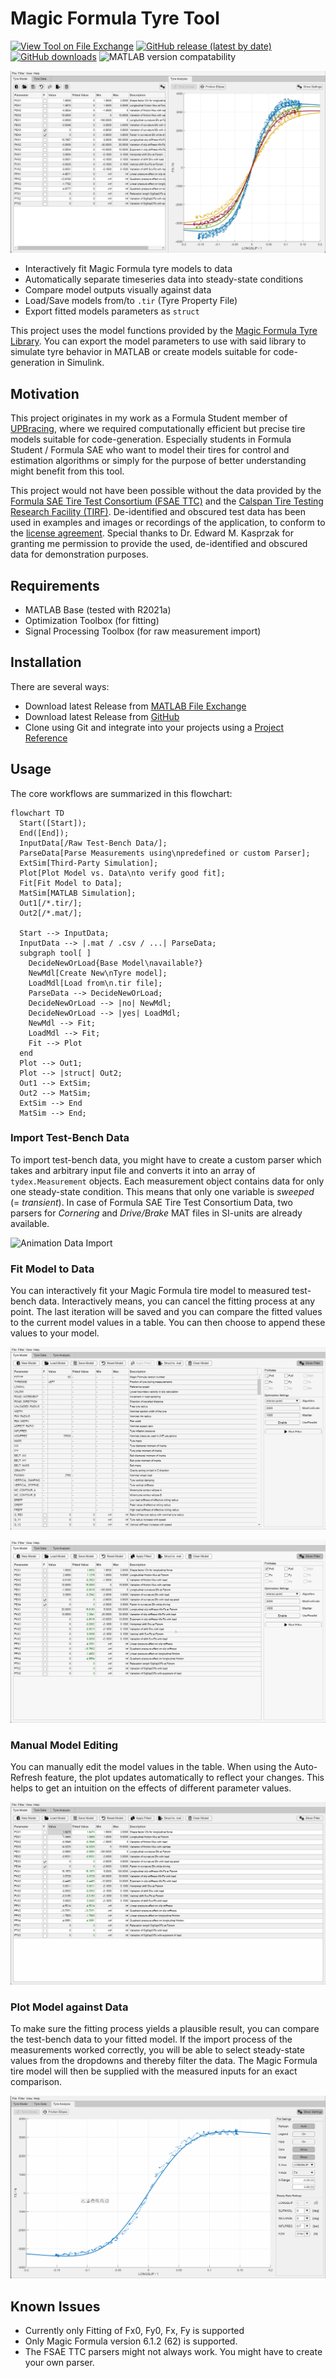 # Magic Formula Tyre Tool

[![View Tool on File Exchange](https://www.mathworks.com/matlabcentral/images/matlab-file-exchange.svg)](https://de.mathworks.com/matlabcentral/fileexchange/111375)
[![GitHub release (latest by date)](https://img.shields.io/github/v/release/teasit/magic-formula-tyre-tool)](https://github.com/teasit/magic-formula-tyre-tool/releases/latest)
[![GitHub downloads](https://img.shields.io/github/downloads/teasit/magic-formula-tyre-tool/total)](https://github.com/teasit/magic-formula-tyre-tool/releases/latest)
![MATLAB version compatability](https://img.shields.io/badge/compatibility-%E2%89%A5R2021a-orange)

![Screenshot Analysis Tab with Plots](/assets/img/App_Screenshot_Main.jpg)

- Interactively fit Magic Formula tyre models to data
- Automatically separate timeseries data into steady-state conditions
- Compare model outputs visually against data
- Load/Save models from/to `.tir` (Tyre Property File)
- Export fitted models parameters as `struct`

This project uses the model functions provided by the
[Magic Formula Tyre Library](https://github.com/teasit/magic-formula-tyre-library).
You can export the model parameters to use with said library to simulate tyre behavior in
MATLAB or create models suitable for code-generation in Simulink.

## Motivation

This project originates in my work as a Formula Student member of
[UPBracing](https://formulastudent.uni-paderborn.de/), where we required
computationally efficient but precise tire models suitable for code-generation.
Especially students in Formula Student / Formula SAE who want to model their tires for
control and estimation algorithms or simply for the purpose of better understanding might
benefit from this tool.

This project would not have been possible without the data provided by the
[Formula SAE Tire Test Consortium (FSAE TTC)](https://www.millikenresearch.com/fsaettc.html)
and the
[Calspan Tire Testing Research Facility (TIRF)](https://calspan.com/automotive/fsae-ttc).
De-identified and obscured test data has been used in examples and images or recordings
of the application, to conform to the
[license agreement](https://www.millikenresearch.com/FSAE_TTC_agreement.pdf).
Special thanks to Dr. Edward M. Kasprzak for granting me permission to provide the used,
de-identified and obscured data for demonstration purposes.

## Requirements

- MATLAB Base (tested with R2021a)
- Optimization Toolbox (for fitting)
- Signal Processing Toolbox (for raw measurement import)

## Installation

There are several ways:

- Download latest Release from [MATLAB File Exchange](https://de.mathworks.com/matlabcentral/fileexchange/111375)
- Download latest Release from [GitHub](https://github.com/teasit/magic-formula-tyre-tool/releases)
- Clone using Git and integrate into your projects using a [Project Reference](https://de.mathworks.com/help/simulink/ug/add-or-remove-a-reference-to-another-project.html)

## Usage

The core workflows are summarized in this flowchart:

```mermaid
flowchart TD
  Start([Start]);
  End([End]);
  InputData[/Raw Test-Bench Data/];
  ParseData[Parse Measurements using\npredefined or custom Parser];
  ExtSim[Third-Party Simulation];
  Plot[Plot Model vs. Data\nto verify good fit];
  Fit[Fit Model to Data];
  MatSim[MATLAB Simulation];
  Out1[/*.tir/];
  Out2[/*.mat/];

  Start --> InputData;
  InputData --> |.mat / .csv / ...| ParseData;
  subgraph tool[ ]
    DecideNewOrLoad{Base Model\navailable?}
    NewMdl[Create New\nTyre model];
    LoadMdl[Load from\n.tir file];
    ParseData --> DecideNewOrLoad;
    DecideNewOrLoad --> |no| NewMdl;
    DecideNewOrLoad --> |yes| LoadMdl;
    NewMdl --> Fit;
    LoadMdl --> Fit;
    Fit --> Plot
  end
  Plot --> Out1;
  Plot --> |struct| Out2;
  Out1 --> ExtSim;
  Out2 --> MatSim;
  ExtSim --> End
  MatSim --> End;
```

[^TYDEX-KIT]: https://www.fast.kit.edu/download/DownloadsFahrzeugtechnik/TY100531_TYDEX_V1_3.pdf
[^Paper-TNO]: https://www.tandfonline.com/doi/full/10.1080/00423110500109299?scroll=top&needAccess=true

### Import Test-Bench Data

To import test-bench data, you might have to create a custom parser which takes and
arbitrary input file and converts it into an array of `tydex.Measurement` objects. Each
measurement object contains data for only one steady-state condition. This means that only
one variable is *sweeped* (= *transient*). In case of Formula SAE Tire Test Consortium Data,
two parsers for *Cornering* and *Drive/Brake* MAT files in SI-units are already available.

![Animation Data Import](assets/img/App_Screenshot_DataImport.gif)

### Fit Model to Data

You can interactively fit your Magic Formula tire model to measured test-bench data.
Interactively means, you can cancel the fitting process at any point. The last iteration
will be saved and you can compare the fitted values to the current model values in a
table. You can then choose to append these values to your model.

![Animation Fitting](assets/img/App_Animation_Fitting.gif)

![Animation Fitting](assets/img/App_Animation_AppendFitted.gif)

### Manual Model Editing

You can manually edit the model values in the table. When using the Auto-Refresh feature,
the plot updates automatically to reflect your changes. This helps to get an intuition on
the effects of different parameter values.

![Animation Manual Editing](assets/img/App_Animation_ManualEditing.gif)

### Plot Model against Data

To make sure the fitting process yields a plausible result, you can compare the test-bench
data to your fitted model. If the import process of the measurements worked correctly,
you will be able to select steady-state values from the dropdowns and thereby filter the
data. The Magic Formula tire model will then be supplied with the measured inputs for an exact
comparison.

![Animation Plotting](assets/img/App_Animation_Plotting.gif)

## Known Issues

- Currently only Fitting of Fx0, Fy0, Fx, Fy is supported
- Only Magic Formula version 6.1.2 (62) is supported.
- The FSAE TTC parsers might not always work. You might have to create your own parser.
